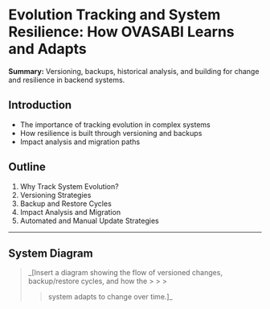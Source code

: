 # Evolution Tracking and System Resilience: How OVASABI Learns and Adapts

**Summary:** Versioning, backups, historical analysis, and building for change and resilience in
backend systems.

## Introduction

- The importance of tracking evolution in complex systems
- How resilience is built through versioning and backups
- Impact analysis and migration paths

## Outline

1. Why Track System Evolution?
2. Versioning Strategies
3. Backup and Restore Cycles
4. Impact Analysis and Migration
5. Automated and Manual Update Strategies

---

## System Diagram

> _[Insert a diagram showing the flow of versioned changes, backup/restore cycles, and how the > > >
> > system adapts to change over time.]_
